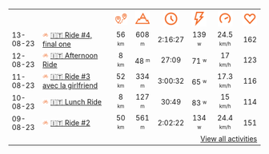 <table>
    <tr>
        <th></th>
        <th></th>
        <th align="center"><img src="https://raw.githubusercontent.com/robiningelbrecht/strava-activities/master/public/distance.svg" width="30" alt="distance" title="distance"/></th>
        <th align="center"><img src="https://raw.githubusercontent.com/robiningelbrecht/strava-activities/master/public/elevation.svg" width="30" alt="elevation" title="elevation"/></th>
        <th align="center"><img src="https://raw.githubusercontent.com/robiningelbrecht/strava-activities/master/public/time.svg" width="30" alt="time" title="time"/></th>
        <th align="center"><img src="https://raw.githubusercontent.com/robiningelbrecht/strava-activities/master/public/average-watt.svg" width="30" alt="average watts" title="average watts"/></th>
        <th align="center"><img src="https://raw.githubusercontent.com/robiningelbrecht/strava-activities/master/public/average-speed.svg" width="30" alt="average speed" title="average speed"/></th>
        <th align="center"><img src="https://raw.githubusercontent.com/robiningelbrecht/strava-activities/master/public/heart-rate.svg" width="30" alt="average heart rate" title="average heart rate"/></th>
    </tr>
            <tr>
            <td>13-08-23</td>
            <td>
                <img src="https://raw.githubusercontent.com/robiningelbrecht/strava-activities/master/public/activity-ride.svg" width="12" alt="virtual ride" title="virtual ride"/>
                <a href="https://www.strava.com/activities/9637319898" title="Kcal: 1727 | Gear: None ">🇮🇹 Ride #4, final one</a>
            </td>
            <td align="center">56 <sup><sub>km</sub></sup></td>
            <td align="center">608 <sup><sub>m</sub></sup></td>
            <td align="center">2:16:27</td>
            <td align="center">139 <sup><sub>w</sub></sup></td>
            <td align="center">24.5 <sup><sub>km/h</sub></sup></td>
            <td align="center">162</td>
        </tr>
            <tr>
            <td>12-08-23</td>
            <td>
                <img src="https://raw.githubusercontent.com/robiningelbrecht/strava-activities/master/public/activity-ride.svg" width="12" alt="virtual ride" title="virtual ride"/>
                <a href="https://www.strava.com/activities/9634781812" title="Kcal: 228 | Gear: None ">🇮🇹 Afternoon Ride</a>
            </td>
            <td align="center">8 <sup><sub>km</sub></sup></td>
            <td align="center">48 <sup><sub>m</sub></sup></td>
            <td align="center">27:09</td>
            <td align="center">71 <sup><sub>w</sub></sup></td>
            <td align="center">17 <sup><sub>km/h</sub></sup></td>
            <td align="center">123</td>
        </tr>
            <tr>
            <td>11-08-23</td>
            <td>
                <img src="https://raw.githubusercontent.com/robiningelbrecht/strava-activities/master/public/activity-ride.svg" width="12" alt="virtual ride" title="virtual ride"/>
                <a href="https://www.strava.com/activities/9627264378" title="Kcal: 1351 | Gear: None ">🇮🇹 Ride #3 avec la girlfriend</a>
            </td>
            <td align="center">52 <sup><sub>km</sub></sup></td>
            <td align="center">334 <sup><sub>m</sub></sup></td>
            <td align="center">3:00:32</td>
            <td align="center">65 <sup><sub>w</sub></sup></td>
            <td align="center">17.3 <sup><sub>km/h</sub></sup></td>
            <td align="center">116</td>
        </tr>
            <tr>
            <td>10-08-23</td>
            <td>
                <img src="https://raw.githubusercontent.com/robiningelbrecht/strava-activities/master/public/activity-ride.svg" width="12" alt="virtual ride" title="virtual ride"/>
                <a href="https://www.strava.com/activities/9620486295" title="Kcal: 229 | Gear: None ">🇮🇹 Lunch Ride</a>
            </td>
            <td align="center">8 <sup><sub>km</sub></sup></td>
            <td align="center">127 <sup><sub>m</sub></sup></td>
            <td align="center">30:49</td>
            <td align="center">83 <sup><sub>w</sub></sup></td>
            <td align="center">15 <sup><sub>km/h</sub></sup></td>
            <td align="center">114</td>
        </tr>
            <tr>
            <td>09-08-23</td>
            <td>
                <img src="https://raw.githubusercontent.com/robiningelbrecht/strava-activities/master/public/activity-ride.svg" width="12" alt="virtual ride" title="virtual ride"/>
                <a href="https://www.strava.com/activities/9612009708" title="Kcal: 1374 | Gear: None ">🇮🇹 Ride #2</a>
            </td>
            <td align="center">50 <sup><sub>km</sub></sup></td>
            <td align="center">561 <sup><sub>m</sub></sup></td>
            <td align="center">2:02:22</td>
            <td align="center">134 <sup><sub>w</sub></sup></td>
            <td align="center">24.4 <sup><sub>km/h</sub></sup></td>
            <td align="center">151</td>
        </tr>
                <tr>
            <td colspan="8" align="right"><a href="https://github.com/robiningelbrecht/strava-activities#activities">View all activities</a></td>
        </tr>
    </table>
